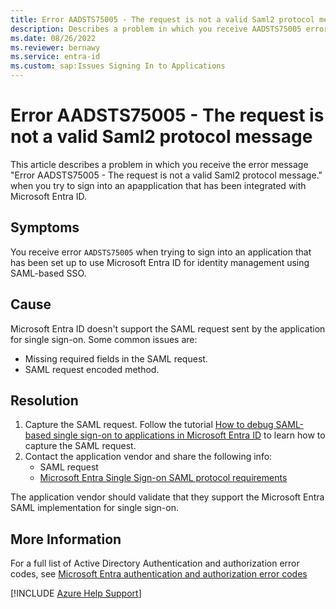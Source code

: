 ```yaml
---
title: Error AADSTS75005 - The request is not a valid Saml2 protocol message
description: Describes a problem in which you receive AADSTS75005 error when signing in to SAML-based single sign-on configured app.
ms.date: 08/26/2022
ms.reviewer: bernawy
ms.service: entra-id
ms.custom: sap:Issues Signing In to Applications
---
```

# Error AADSTS75005 - The request is not a valid Saml2 protocol message

This article describes a problem in which you receive the error message "Error AADSTS75005 - The request is not a valid Saml2 protocol message." when you try to sign into an apapplication that has been integrated with Microsoft Entra ID.

## Symptoms

You receive error `AADSTS75005` when trying to sign into an application that has been set up to use Microsoft Entra ID for identity management using SAML-based SSO.

## Cause

Microsoft Entra ID doesn't support the SAML request sent by the application for single sign-on. Some common issues are:

- Missing required fields in the SAML request.
- SAML request encoded method.

## Resolution

1. Capture the SAML request. Follow the tutorial [How to debug SAML-based single sign-on to applications in Microsoft Entra ID](/azure/active-directory/manage-apps/debug-saml-sso-issues) to learn how to capture the SAML request.
1. Contact the application vendor and share the following info:
    - SAML request
    - [Microsoft Entra Single Sign-on SAML protocol requirements](/azure/active-directory/develop/single-sign-on-saml-protocol)

The application vendor should validate that they support the Microsoft Entra SAML implementation for single sign-on.

## More Information

For a full list of Active Directory Authentication and authorization error codes, see [Microsoft Entra authentication and authorization error codes](/azure/active-directory/develop/reference-aadsts-error-codes)

[!INCLUDE [Azure Help Support](../../../../includes/azure-help-support.md)]
